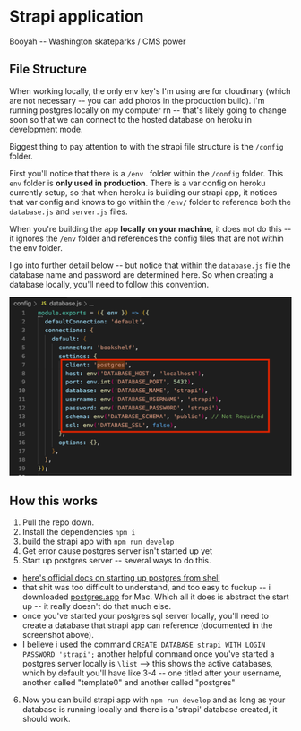 # Strapi application

Booyah -- Washington skateparks / CMS power


## File Structure

When working locally, the only env key's I'm using are for cloudinary (which are not necessary -- you can add photos in the production build). I'm running postgres locally on my computer rn -- that's likely going to change soon so that we can connect to the hosted database on heroku in development mode. 

Biggest thing to pay attention to with the strapi file structure is the `/config` folder. 

First you'll notice that there is a `/env ` folder within the `/config` folder.  This `env` folder is **only used in production**. There is a var config on heroku currently setup, so that when heroku is building our strapi app, it notices that var config and knows to go within the `/env/` folder to reference both the `database.js` and `server.js` files. 

When you're building the app **locally on your machine**, it does not do this -- it ignores the `/env` folder and references the config files that are not within the env folder. 

I go into further detail below -- but notice that within the `database.js` file the database name and password are determined here. So when creating a database locally, you'll need to follow this convention.

![postgres setup locally](/readMeImages/local-setup.png)


## How this works

1. Pull the repo down. 
2. Install the dependencies `npm i`
3. build the strapi app with `npm run develop`
4. Get error cause postgres server isn't started up yet
5. Start up postgres server -- several ways to do this.
- [here's official docs on starting up postgres from shell](https://www.postgresql.org/docs/9.1/server-start.html)
- that shit was too difficult to understand, and too easy to fuckup -- i downloaded [postgres.app](https://postgresapp.com/) for Mac. Which all it does is abstract the start up -- it really doesn't do that much else.  
- once you've started your postgres sql server locally, you'll need to create a database that strapi app can reference (documented in the screenshot above).
- I believe i used the command `CREATE DATABASE strapi WITH LOGIN PASSWORD 'strapi';` another helpful command once you've started a postgres server locally is `\list` --> this shows the active databases, which by default you'll have like 3-4 -- one titled after your username, another called "template0" and another called "postgres"
6. Now you can build strapi app with `npm run develop` and as long as your database is running locally and there is a 'strapi' database created, it should work. 

